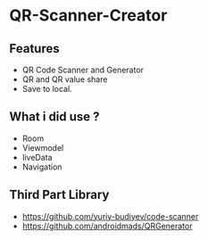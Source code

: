 # QR-Scanner-Creator


##   Features

- QR Code Scanner and Generator
- QR and QR value share
- Save to local.

##   What i did use ?

- Room
- Viewmodel
- liveData
- Navigation

##   Third Part Library

- https://github.com/yuriy-budiyev/code-scanner
- https://github.com/androidmads/QRGenerator






